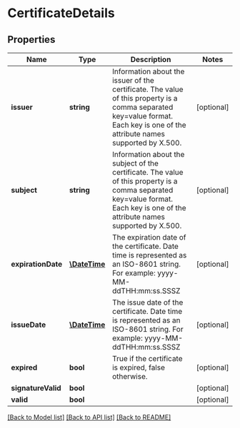 # CertificateDetails

## Properties
Name | Type | Description | Notes
------------ | ------------- | ------------- | -------------
**issuer** | **string** | Information about the issuer of the certificate.  The value of this property is a comma separated key&#x3D;value format.  Each key is one of the attribute names supported by X.500. | [optional] 
**subject** | **string** | Information about the subject of the certificate.  The value of this property is a comma separated key&#x3D;value format.  Each key is one of the attribute names supported by X.500. | [optional] 
**expirationDate** | [**\DateTime**](\DateTime.md) | The expiration date of the certificate. Date time is represented as an ISO-8601 string. For example: yyyy-MM-ddTHH:mm:ss.SSSZ | [optional] 
**issueDate** | [**\DateTime**](\DateTime.md) | The issue date of the certificate. Date time is represented as an ISO-8601 string. For example: yyyy-MM-ddTHH:mm:ss.SSSZ | [optional] 
**expired** | **bool** | True if the certificate is expired, false otherwise. | [optional] 
**signatureValid** | **bool** |  | [optional] 
**valid** | **bool** |  | [optional] 

[[Back to Model list]](../README.md#documentation-for-models) [[Back to API list]](../README.md#documentation-for-api-endpoints) [[Back to README]](../README.md)


